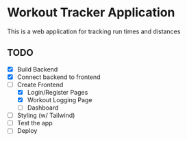 # Workout Tracker Application

This is a web application for tracking run times and distances

## TODO

- [x] Build Backend
- [x] Connect backend to frontend
- [ ] Create Frontend
  - [x] Login/Register Pages
  - [x] Workout Logging Page
  - [ ] Dashboard
- [ ] Styling (w/ Tailwind)
- [ ] Test the app
- [ ] Deploy
